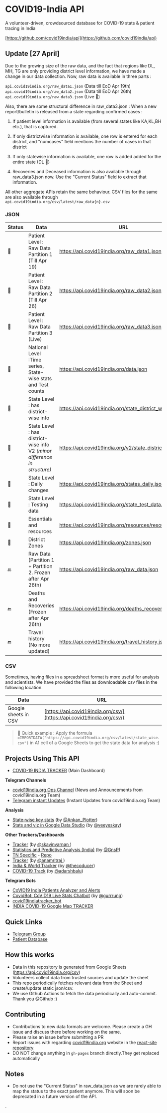 # COVID19-India API


A volunteer-driven, crowdsourced database for COVID-19 stats & patient tracing in India

[https://github.com/covid19india/api](https://github.com/covid19india/api)

## Update [27 April]

Due to the growing size of the raw data, and the fact that regions like DL, MH, TG are only providing district level information, we have made a change in our data collection.
Now, raw data is available in three parts : 

`api.covid19india.org/raw_data1.json` (Data till EoD Apr 19th)<br>
`api.covid19india.org/raw_data2.json` (Data till EoD Apr 26th)<br>
`api.covid19india.org/raw_data3.json` (Live 🚀)<br>

Also, there are some structural difference in raw_data3.json : 
When a new report/bulletin is released from a state regarding confirmed cases : 
1. If patient level information is available (from several states like KA,KL,BH etc.), that is captured.
2. If only districtwise information is available, one row is entered for each district, and "numcases" field mentions the number of cases in that district
3. If only statewise information is available, one row is added added for the entire state (DL 👀)

4. Recoveries and Deceased information is also available through raw_data3.json now. Use the "Current Status" field to extract that information.


All other aggregate APIs retain the same behaviour. 
CSV files for the same are also available through `api.covid19india.org/csv/latest/raw_data{n}.csv`


### JSON

|Status| Data                                                  | URL                                                   |
|----------------------------------------------------- |----------------------------------------------------- | ----------------------------------------------------- |
|:green_heart:| Patient Level : Raw Data Partition 1 (Till Apr 19) | https://api.covid19india.org/raw_data1.json  |
|:green_heart:| Patient Level : Raw Data Partition 2 (Till Apr 26)| https://api.covid19india.org/raw_data2.json  |
|:green_heart:| Patient Level : Raw Data Partition 3 (Live) | https://api.covid19india.org/raw_data3.json  |
|:green_heart:| National Level :Time series, State-wise stats and Test counts | https://api.covid19india.org/data.json                |
|:green_heart:| State Level : has district-wise info  | https://api.covid19india.org/state_district_wise.json |
|:green_heart:| State Level : has district-wise info V2 _(minor difference in structure)_ | https://api.covid19india.org/v2/state_district_wise.json |
|:green_heart:| State Level : Daily changes | https://api.covid19india.org/states_daily.json  |
|:green_heart:| State Level : Testing data | https://api.covid19india.org/state_test_data.json |
|:green_heart:| Essentials and resources  | https://api.covid19india.org/resources/resources.json  |
|:green_heart:| District Zones            | https://api.covid19india.org/zones.json  |
|:end:| Raw Data (Partition 1 + Partition 2. Frozen after Apr 26th) | https://api.covid19india.org/raw_data.json  |
|:end:| Deaths and Recoveries (Frozen after Apr 26th) | https://api.covid19india.org/deaths_recoveries.json |
|:end:| Travel history (No more updated)  | https://api.covid19india.org/travel_history.json  |


### CSV
Sometimes, having files in a spreadsheet format is more useful for analysts and scientists. We have provided the files as downloadable csv files in the following location.

| Data                                                  | URL                                                   |
| ----------------------------------------------------- | ----------------------------------------------------- |
| Google sheets in CSV                                  | [https://api.covid19india.org/csv/](https://api.covid19india.org/csv/)                      |

> :rocket: Quick example : Apply the formula `=IMPORTDATA("https://api.covid19india.org/csv/latest/state_wise.csv")` in A1 cell of a Google Sheets to get the state data for analysis :)

## Projects Using This API

- [COVID-19 INDIA TRACKER](https://www.covid19india.org/) (Main Dashboard)


**Telegram Channels**
- [covid19india.org Ops Channel](https://t.me/covid19indiaorg) (News and Announcements from covid19india.org Team)
- [Telegram instant Updates](https://t.me/covid19indiaorg_updates) (Instant Updates from covid19india.org Team)

**Analysis**
- [State-wise key stats](https://docs.google.com/spreadsheets/d/e/2PACX-1vTkixJNsO3otK_yOz-7Ru--yNo9S3J9S6ENFIKU6rDuNwhVTAXJWuPH2mzTzBEt1vzhvzQ1Zxyy9ZAt/pubhtml) (by [@Ankan_Plotter](https://t.me/Ankan_Plotter))
- [Stats and viz in Google Data Studio](https://tinyurl.com/covid19indiadashboard) (by [@veeyeskay](https://t.me/veeyeskay))

**Other Trackers/Dashboards**
- [Tracker](https://covidstat.info/) (by [@skavinvarnan ](https://github.com/skavinvarnan))
- [Statistics and Predictive Analysis (India)](https://gnsp.in/covid19/) (by [@GnsP](https://github.com/GnsP))
- [TN Specific](https://covid19trackerbk.netlify.app/) - [Repo](https://github.com/dynamicbalaji/covid19-tracker)
- [Tracker](https://livecovid.in/) (by [@anamritraj ](https://github.com/anamritraj/livecovid.in-webapp))
- [India & World Tracker](http://tcovid19.herokuapp.com/) (by [@thecoducer](https://github.com/thecoducer))
- [COVID-19 Track](http://github.com/adarshbalu/covid_track/) (by [@adarshbalu](https://github.com/adarshbalu))


**Telegram Bots**
- [CoVID19 India Patients Analyzer and Alerts](https://github.com/xsreality/covid19)
- [CovidBot: CoVID19 Live Stats Chatbot](https://github.com/Tele-Bots/CovidBot) (by [@gurrrung](https://github.com/gurrrung))
- [covid19indiatracker_bot](https://github.com/cibinjoseph/covid19indiatracker_bot)
- [INDIA COVID-19 Google Map TRACKER](https://goo.gl/maps/U32Ex1gWQxmc6Aot8)


## Quick Links

- [Telegram Group](https://telegra.ph/CoVID-19--India-Ops-03-24)
- [Patient Database](http://patientdb.covid19india.org/)


## How this works

- Data in this repository is generated from Google Sheets (https://api.covid19india.org/csv)
- Volunteers collect data from trusted sources and update the sheet
- This repo periodically fetches relevant data from the Sheet and create/update static json/csv.
- We use Github Actions to fetch the data periodically and auto-commit. Thank you @Github :)


## Contributing

- Contributions to new data formats are welcome. Please create a GH issue and discuss there before working on the same.
- Please raise an issue before submitting a PR
- Report issues with regarding [covid19india.org](https://www.covid19india.org) website in the [react-site repository](https://github.com/covid19india/covid19india-react/issues)
- DO NOT change anything in `gh-pages` branch directly.They get replaced automatically

## Notes
- Do not use the "Current Status" in raw_data.json as we are rarely able to map the status to the exact patient anymore. This will soon be deprecated in a future version of the API.

.
